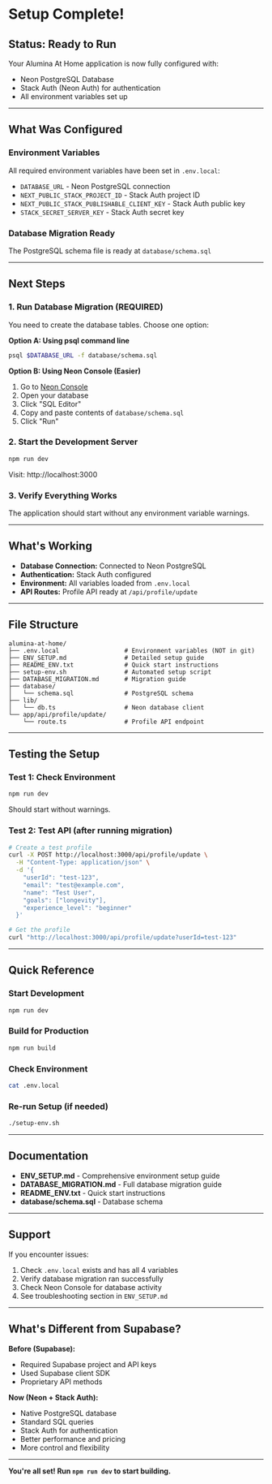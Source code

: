# Setup Complete! 

## Status: Ready to Run

Your Alumina At Home application is now fully configured with:
- Neon PostgreSQL Database
- Stack Auth (Neon Auth) for authentication
- All environment variables set up

---

## What Was Configured

### Environment Variables
All required environment variables have been set in `.env.local`:
- `DATABASE_URL` - Neon PostgreSQL connection
- `NEXT_PUBLIC_STACK_PROJECT_ID` - Stack Auth project ID  
- `NEXT_PUBLIC_STACK_PUBLISHABLE_CLIENT_KEY` - Stack Auth public key
- `STACK_SECRET_SERVER_KEY` - Stack Auth secret key

### Database Migration Ready
The PostgreSQL schema file is ready at `database/schema.sql`

---

## Next Steps

### 1. Run Database Migration (REQUIRED)

You need to create the database tables. Choose one option:

**Option A: Using psql command line**
```bash
psql $DATABASE_URL -f database/schema.sql
```

**Option B: Using Neon Console (Easier)**
1. Go to [Neon Console](https://console.neon.tech/)
2. Open your database
3. Click "SQL Editor"
4. Copy and paste contents of `database/schema.sql`
5. Click "Run"

### 2. Start the Development Server
```bash
npm run dev
```

Visit: http://localhost:3000

### 3. Verify Everything Works
The application should start without any environment variable warnings.

---

## What's Working

- **Database Connection:** Connected to Neon PostgreSQL
- **Authentication:** Stack Auth configured  
- **Environment:** All variables loaded from `.env.local`
- **API Routes:** Profile API ready at `/api/profile/update`

---

## File Structure

```
alumina-at-home/
├── .env.local                  # Environment variables (NOT in git)
├── ENV_SETUP.md                # Detailed setup guide
├── README_ENV.txt              # Quick start instructions
├── setup-env.sh                # Automated setup script
├── DATABASE_MIGRATION.md       # Migration guide
├── database/
│   └── schema.sql              # PostgreSQL schema
├── lib/
│   └── db.ts                   # Neon database client
└── app/api/profile/update/
    └── route.ts                # Profile API endpoint
```

---

## Testing the Setup

### Test 1: Check Environment
```bash
npm run dev
```
Should start without warnings.

### Test 2: Test API (after running migration)
```bash
# Create a test profile
curl -X POST http://localhost:3000/api/profile/update \
  -H "Content-Type: application/json" \
  -d '{
    "userId": "test-123",
    "email": "test@example.com", 
    "name": "Test User",
    "goals": ["longevity"],
    "experience_level": "beginner"
  }'

# Get the profile
curl "http://localhost:3000/api/profile/update?userId=test-123"
```

---

## Quick Reference

### Start Development
```bash
npm run dev
```

### Build for Production  
```bash
npm run build
```

### Check Environment
```bash
cat .env.local
```

### Re-run Setup (if needed)
```bash
./setup-env.sh
```

---

## Documentation

- **ENV_SETUP.md** - Comprehensive environment setup guide
- **DATABASE_MIGRATION.md** - Full database migration guide  
- **README_ENV.txt** - Quick start instructions
- **database/schema.sql** - Database schema

---

## Support

If you encounter issues:

1. Check `.env.local` exists and has all 4 variables
2. Verify database migration ran successfully
3. Check Neon Console for database activity
4. See troubleshooting section in `ENV_SETUP.md`

---

## What's Different from Supabase?

**Before (Supabase):**
- Required Supabase project and API keys
- Used Supabase client SDK
- Proprietary API methods

**Now (Neon + Stack Auth):**
- Native PostgreSQL database
- Standard SQL queries
- Stack Auth for authentication
- Better performance and pricing
- More control and flexibility

---

**You're all set! Run `npm run dev` to start building.**

